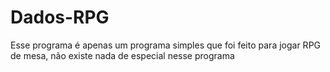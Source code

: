 # Dados-RPG


Esse programa é apenas um programa simples que foi feito para jogar RPG de mesa, não existe nada de especial nesse programa
